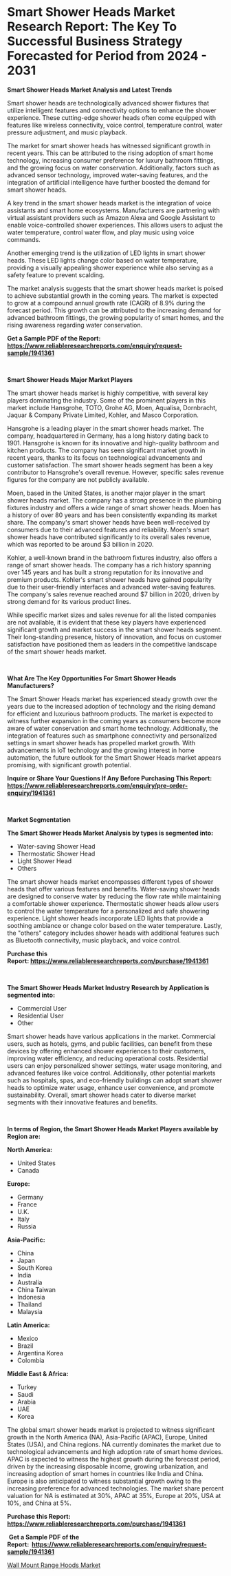 <p><h1>Smart Shower Heads Market Research Report: The Key To Successful Business Strategy Forecasted for Period from 2024 - 2031</h1></p><p><strong>Smart Shower Heads Market Analysis and Latest Trends</strong></p>
<p><p>Smart shower heads are technologically advanced shower fixtures that utilize intelligent features and connectivity options to enhance the shower experience. These cutting-edge shower heads often come equipped with features like wireless connectivity, voice control, temperature control, water pressure adjustment, and music playback.</p><p>The market for smart shower heads has witnessed significant growth in recent years. This can be attributed to the rising adoption of smart home technology, increasing consumer preference for luxury bathroom fittings, and the growing focus on water conservation. Additionally, factors such as advanced sensor technology, improved water-saving features, and the integration of artificial intelligence have further boosted the demand for smart shower heads.</p><p>A key trend in the smart shower heads market is the integration of voice assistants and smart home ecosystems. Manufacturers are partnering with virtual assistant providers such as Amazon Alexa and Google Assistant to enable voice-controlled shower experiences. This allows users to adjust the water temperature, control water flow, and play music using voice commands.</p><p>Another emerging trend is the utilization of LED lights in smart shower heads. These LED lights change color based on water temperature, providing a visually appealing shower experience while also serving as a safety feature to prevent scalding.</p><p>The market analysis suggests that the smart shower heads market is poised to achieve substantial growth in the coming years. The market is expected to grow at a compound annual growth rate (CAGR) of 8.9% during the forecast period. This growth can be attributed to the increasing demand for advanced bathroom fittings, the growing popularity of smart homes, and the rising awareness regarding water conservation.</p></p>
<p><strong>Get a Sample PDF of the Report:&nbsp; <a href="https://www.reliableresearchreports.com/enquiry/request-sample/1941361">https://www.reliableresearchreports.com/enquiry/request-sample/1941361</a></strong></p>
<p>&nbsp;</p>
<p><strong>Smart Shower Heads Major Market Players</strong></p>
<p><p>The smart shower heads market is highly competitive, with several key players dominating the industry. Some of the prominent players in this market include Hansgrohe, TOTO, Grohe AG, Moen, Aqualisa, Dornbracht, Jaquar & Company Private Limited, Kohler, and Masco Corporation.</p><p>Hansgrohe is a leading player in the smart shower heads market. The company, headquartered in Germany, has a long history dating back to 1901. Hansgrohe is known for its innovative and high-quality bathroom and kitchen products. The company has seen significant market growth in recent years, thanks to its focus on technological advancements and customer satisfaction. The smart shower heads segment has been a key contributor to Hansgrohe's overall revenue. However, specific sales revenue figures for the company are not publicly available.</p><p>Moen, based in the United States, is another major player in the smart shower heads market. The company has a strong presence in the plumbing fixtures industry and offers a wide range of smart shower heads. Moen has a history of over 80 years and has been consistently expanding its market share. The company's smart shower heads have been well-received by consumers due to their advanced features and reliability. Moen's smart shower heads have contributed significantly to its overall sales revenue, which was reported to be around $3 billion in 2020.</p><p>Kohler, a well-known brand in the bathroom fixtures industry, also offers a range of smart shower heads. The company has a rich history spanning over 145 years and has built a strong reputation for its innovative and premium products. Kohler's smart shower heads have gained popularity due to their user-friendly interfaces and advanced water-saving features. The company's sales revenue reached around $7 billion in 2020, driven by strong demand for its various product lines.</p><p>While specific market sizes and sales revenue for all the listed companies are not available, it is evident that these key players have experienced significant growth and market success in the smart shower heads segment. Their long-standing presence, history of innovation, and focus on customer satisfaction have positioned them as leaders in the competitive landscape of the smart shower heads market.</p></p>
<p>&nbsp;</p>
<p><strong>What Are The Key Opportunities For Smart Shower Heads Manufacturers?</strong></p>
<p><p>The Smart Shower Heads market has experienced steady growth over the years due to the increased adoption of technology and the rising demand for efficient and luxurious bathroom products. The market is expected to witness further expansion in the coming years as consumers become more aware of water conservation and smart home technology. Additionally, the integration of features such as smartphone connectivity and personalized settings in smart shower heads has propelled market growth. With advancements in IoT technology and the growing interest in home automation, the future outlook for the Smart Shower Heads market appears promising, with significant growth potential.</p></p>
<p><strong>Inquire or Share Your Questions If Any Before Purchasing This Report: <a href="https://www.reliableresearchreports.com/enquiry/pre-order-enquiry/1941361">https://www.reliableresearchreports.com/enquiry/pre-order-enquiry/1941361</a></strong></p>
<p>&nbsp;</p>
<p><strong>Market Segmentation</strong></p>
<p><strong>The Smart Shower Heads Market Analysis by types is segmented into:</strong></p>
<p><ul><li>Water-saving Shower Head</li><li>Thermostatic Shower Head</li><li>Light Shower Head</li><li>Others</li></ul></p>
<p><p>The smart shower heads market encompasses different types of shower heads that offer various features and benefits. Water-saving shower heads are designed to conserve water by reducing the flow rate while maintaining a comfortable shower experience. Thermostatic shower heads allow users to control the water temperature for a personalized and safe showering experience. Light shower heads incorporate LED lights that provide a soothing ambiance or change color based on the water temperature. Lastly, the "others" category includes shower heads with additional features such as Bluetooth connectivity, music playback, and voice control.</p></p>
<p><strong>Purchase this Report:&nbsp;<a href="https://www.reliableresearchreports.com/purchase/1941361">https://www.reliableresearchreports.com/purchase/1941361</a></strong></p>
<p>&nbsp;</p>
<p><strong>The Smart Shower Heads Market Industry Research by Application is segmented into:</strong></p>
<p><ul><li>Commercial User</li><li>Residential User</li><li>Other</li></ul></p>
<p><p>Smart shower heads have various applications in the market. Commercial users, such as hotels, gyms, and public facilities, can benefit from these devices by offering enhanced shower experiences to their customers, improving water efficiency, and reducing operational costs. Residential users can enjoy personalized shower settings, water usage monitoring, and advanced features like voice control. Additionally, other potential markets such as hospitals, spas, and eco-friendly buildings can adopt smart shower heads to optimize water usage, enhance user convenience, and promote sustainability. Overall, smart shower heads cater to diverse market segments with their innovative features and benefits.</p></p>
<p>&nbsp;</p>
<p><strong>In terms of Region, the Smart Shower Heads Market Players available by Region are:</strong></p>
<p>
    <p> <strong> North America: </strong>
        <ul>
            <li>United States</li>
            <li>Canada</li>
        </ul>
        </p> 
    <p> <strong> Europe: </strong>
        <ul>
            <li>Germany</li>
            <li>France</li>
            <li>U.K.</li>
            <li>Italy</li>
            <li>Russia</li>
        </ul>
        </p> 
    <p> <strong> Asia-Pacific: </strong>
        <ul>
            <li>China</li>
            <li>Japan</li>
            <li>South Korea</li>
            <li>India</li>
            <li>Australia</li>
            <li>China Taiwan</li>
            <li>Indonesia</li>
            <li>Thailand</li>
            <li>Malaysia</li>
        </ul>
        </p> 
    <p> <strong> Latin America: </strong>
        <ul>
            <li>Mexico</li>
            <li>Brazil</li>
            <li>Argentina Korea</li>
            <li>Colombia</li>
        </ul>
        </p> 
    <p> <strong> Middle East & Africa: </strong>
        <ul>
            <li>Turkey</li>
            <li>Saudi</li>
            <li>Arabia</li>
            <li>UAE</li>
            <li>Korea</li>
        </ul>
    </p>
    </p>
<p><p>The global smart shower heads market is projected to witness significant growth in the North America (NA), Asia-Pacific (APAC), Europe, United States (USA), and China regions. NA currently dominates the market due to technological advancements and high adoption rate of smart home devices. APAC is expected to witness the highest growth during the forecast period, driven by the increasing disposable income, growing urbanization, and increasing adoption of smart homes in countries like India and China. Europe is also anticipated to witness substantial growth owing to the increasing preference for advanced technologies. The market share percent valuation for NA is estimated at 30%, APAC at 35%, Europe at 20%, USA at 10%, and China at 5%.</p></p>
<p><strong>Purchase this Report: <a href="https://www.reliableresearchreports.com/purchase/1941361">https://www.reliableresearchreports.com/purchase/1941361</a></strong></p>
<p>&nbsp;<strong>Get a Sample PDF of the Report:&nbsp;&nbsp;<a href="https://www.reliableresearchreports.com/enquiry/request-sample/1941361">https://www.reliableresearchreports.com/enquiry/request-sample/1941361</a></strong></p>
<p><strong></strong></p>
<p><p><a href="https://github.com/gaydyna/Market-Research-Report-List-1/blob/main/wall-mount-range-hoods-market.md">Wall Mount Range Hoods Market</a></p></p>